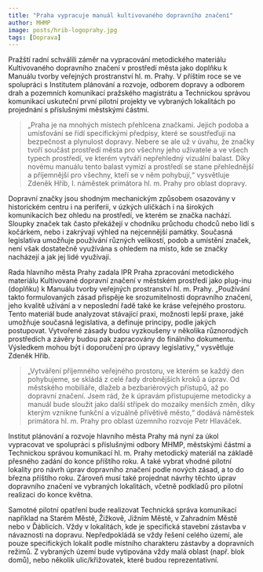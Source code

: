 ```yaml
---
title: "Praha vypracuje manuál kultivovaného dopravního značení"
author: MHMP
image: posts/hrib-logoprahy.jpg
tags: [Doprava]
---
```

 
Pražští radní schválili záměr na vypracování metodického materiálu Kultivovaného dopravního značení v prostředí města jako doplňku k Manuálu tvorby veřejných prostranství hl. m. Prahy. V příštím roce se ve spolupráci s Institutem plánování a rozvoje, odborem dopravy a odborem drah a pozemních komunikací pražského magistrátu a Technickou správou komunikací uskuteční první pilotní projekty ve vybraných lokalitách po projednání s příslušnými městskými částmi.

> „Praha je na mnohých místech přehlcena značkami. Jejich podoba a umísťování se řídí specifickými předpisy, které se soustřeďují na bezpečnost a plynulost dopravy. Nebere se ale už v úvahu, že značky tvoří součást prostředí města pro všechny jeho uživatele a ve všech typech prostředí, ve kterém vytváří nepřehledný vizuální balast. Díky novému manuálu tento balast vymizí a prostředí se stane přehlednější a příjemnější pro všechny, kteří se v něm pohybují,“ vysvětluje Zdeněk Hřib, I. náměstek primátora hl. m. Prahy pro oblast dopravy.

Dopravní značky jsou shodným mechanickým způsobem osazovány v historickém centru i na periferii, v úzkých uličkách i na širokých komunikacích bez ohledu na prostředí, ve kterém se značka nachází. Sloupky značek tak často překážejí v chodníku průchodu chodců nebo lidí s kočárkem, nebo i zakrývají výhled na nejcennější památky. Současná legislativa umožňuje používání různých velikostí, podob a umístění značek, není však dostatečně využívána s ohledem na místo, kde se značky nacházejí a jak jej lidé využívají.

Rada hlavního města Prahy zadala IPR Praha zpracování metodického materiálu Kultivované dopravní značení v městském prostředí jako plug-inu (doplňku) k Manuálu tvorby veřejných prostranství hl. m. Prahy. „Používání takto formulovaných zásad přispěje ke srozumitelnosti dopravního značení, jeho kvalitě užívání a v neposlední řadě také ke kráse veřejného prostoru. Tento materiál bude analyzovat stávající praxi, možnosti lepší praxe, jaké umožňuje současná legislativa, a definuje principy, podle jakých postupovat. Vytvořené zásady budou vyzkoušeny v několika různorodých prostředích a závěry budou pak zapracovány do finálního dokumentu. Výsledkem mohou být i doporučení pro úpravy legislativy,“ vysvětluje Zdeněk Hřib.

> „Vytváření příjemného veřejného prostoru, ve kterém se každý den pohybujeme, se skládá z celé řady drobnějších kroků a úprav. Od městského mobiliáře, dlažeb a bezbariérových přístupů, až po dopravní značení. Jsem rád, že k úpravám přistupujeme metodicky a manuál bude sloužit jako další střípek do mozaiky menších změn, díky kterým vznikne funkční a vizuálně přívětivě město,“ dodává náměstek primátora hl. m. Prahy pro oblast územního rozvoje Petr Hlaváček. 

Institut plánování a rozvoje hlavního města Prahy má nyní za úkol vypracovat ve spolupráci s příslušnými odbory MHMP, městskými částmi a Technickou správou komunikací hl. m. Prahy metodický materiál na základě přesného zadání do konce příštího roku.  A také vybrat vhodné pilotní lokality pro návrh úprav dopravního značení podle nových zásad, a to do března příštího roku. Zároveň musí také projednat návrhy těchto úprav dopravního značení ve vybraných lokalitách, včetně podkladů pro pilotní realizaci do konce května.

Samotné pilotní opatření bude realizovat Technická správa komunikací například na Starém Městě, Žižkově, Jižním Městě, v Zahradním Městě nebo v Ďáblicích. Vždy v lokalitách, kde je specifická stavební zástavba v návaznosti na dopravu. Nepředpokládá se vždy řešení celého území, ale pouze specifických lokalit podle místního charakteru zástavby a dopravních režimů. Z vybraných území bude vytipována vždy malá oblast (např. blok domů), nebo několik ulic/křižovatek, které budou reprezentativní.

 
